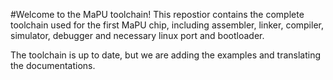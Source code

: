 #Welcome to the MaPU toolchain!
This repostior contains the complete toolchain used for the first MaPU chip, including assembler, linker, compiler, simulator, debugger and necessary linux port and bootloader.

The toolchain is up to date, but we are adding the examples and translating the documentations.

